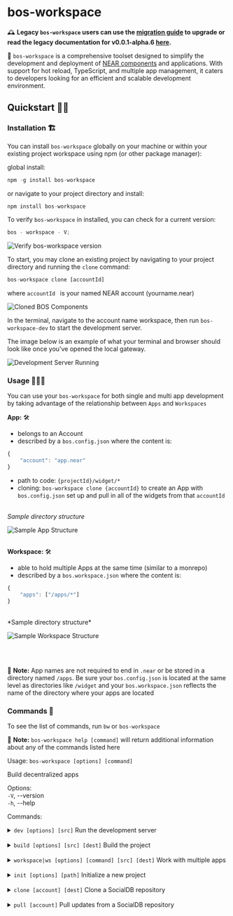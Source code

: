 # bos-workspace

🕰️ **Legacy `bos-workspace` users can use the [migration guide](https://github.com/NEARBuilders/bos-workspace/blob/main/MIGRATION_GUIDE.md) to upgrade or read the legacy documentation for v0.0.1-alpha.6 [here](https://github.com/NEARBuilders/bos-workspace/tree/version/0.0.1-alpha.6).**

🧰 `bos-workspace` is a comprehensive toolset designed to simplify the development and deployment of [NEAR components](https://docs.near.org/bos/tutorial/quickstart) and applications. With support for hot reload, TypeScript, and multiple app management, it caters to developers looking for an efficient and scalable development environment.

## Quickstart 🏃🏾

### Installation 🏗️

You can install `bos-workspace` globally on your machine or within your existing project workspace using npm (or other package manager):

global install:

```js
npm -g install bos-workspace
```

or navigate to your project directory and install:

```js
npm install bos-workspace
```

To verify `bos-workspace` in installed, you can check for a current version:

```js
bos - workspace - V;
```

![Verify `bos-workspace` version](https://ipfs.near.social/ipfs/bafkreicfg4xkejbblvcx25l4h7m33ldsghe5ktyut3crttqtb3ju4srinu)

To start, you may clone an existing project by navigating to your project directory and running the `clone` command:

```js
bos-workspace clone [accountId]
```

where `accountId ` is your named NEAR account (yourname.near)

![Cloned BOS Components](https://ipfs.near.social/ipfs/bafkreieema6nmzovnqoyd5nvfuvlwknhw3nlc7ahpqwa3wasj7vwpimdia)

In the terminal, navigate to the account name workspace, then run `bos-workspace-dev` to start the development server.

The image below is an example of what your terminal and browser should look like once you've opened the local gateway.

![Development Server Running](https://ipfs.near.social/ipfs/bafkreialqprya6kmcziz2n2ws4utp7yr5vt4k3ddazmxr4c54my42lqeum)

### Usage 👷🏽‍♀️

You can use your `bos-workspace` for both single and multi app development by taking advantage of the relationship between `Apps` and `Workspaces`

**App:** 🛠️

- belongs to an Account
- described by a `bos.config.json` where the content is:

```js
{
    "account": "app.near"
}
```

- path to code: `{projectId}/widget/*`
- cloning: `bos-workspace clone {accountId}` to create an App with `bos.config.json` set up and pull in all of the widgets from that `accountId`
  <br><br>

_Sample directory structure_

![Sample App Structure](https://ipfs.near.social/ipfs/bafkreifbfspi2oa74ueyfrtnhllwbgfqsjahd7l4jjpw4hdzne3f5bqq7i)
<br><br>

**Workspace:** 🛠️

- able to hold multiple Apps at the same time (similar to a monrepo)
- described by a `bos.workspace.json` where the content is:

```js
{
    "apps": ["/apps/*"]
}
```

<br>
*Sample directory structure*

![Sample Workspace Structure](https://ipfs.near.social/ipfs/bafkreieev4w5jaghtmhvif66oeyra4riabo7gd3t4katupqmxlqw7lwh74)

<br><br>

📝 **Note:** App names are not required to end in `.near` or be stored in a directory named `/apps`. Be sure your `bos.config.json` is located at the same level as directories like `/widget` and your `bos.workspace.json` reflects the name of the directory where your apps are located

### Commands 🤖

To see the list of commands, run `bw` or `bos-workspace`

📝 **Note:** `bos-workspace help [command]` will return additional information about any of the commands listed here

Usage: `bos-workspace [options] [command]`

Build decentralized apps

Options: <br>
`-V`, --version<br>
`-h`, --help

Commands:

<details>
<summary><code>dev [options] [src]</code> Run the development server</summary>
<br>
Usage: <code>bos-workspace dev [options] [src]</code><br><br>

Arguments: <br>
<code>src</code>: Path to the app source code (default: ".")<br><br>

Options:<br>
<code>-p, --port &lt;port&gt;</code> Port to run the server on (default: "8080")<br>
<code>-g, --gateway &lt;gateway&gt;</code> Path to custom gateway dist<br>
<code>--no-gateway</code> Disable the gateway<br>
<code>--no-hot</code> Disable hot reloading<br>
<code>--no-open</code> Disable opening the browser<br>
<code>-h, --help</code> Display help for command<br>

</details>
<br>

<details>
<summary><code>build [options] [src] [dest]</code> Build the project</summary>
<br>
Usage: <code>bos-workspace build [options] [src] [dest]</code><br><br>

Arguments: <br>
<code>src</code>: Path to the app source code (default: ".")<br>
<code>dest</code>: Destination path<br><br>

Options:<br>
<code>-n, --network &lt;network&gt;</code> Network<br>
<code>-l, --loglevel &lt;loglevel&gt;</code> Log level (ERROR, WARN, INFO, DEV, BUILD, DEBUG) (default: "BUILD")<br>
<code>-h, --help</code> Display help for command<br>

</details>
<br>

<details>
<summary><code>workspace|ws [options] [command] [src] [dest]</code> Work with multiple apps</summary>
<br>
Usage: <code>workspace|ws [options] [command] [src] [dest]</code><br><br>

Arguments: <br>
<code>command</code>: Command to run<br>
<code>src</code>: Path to the workspace (default: ".")<br>
<code>dest</code>: Destination path<br><br>

Options:<br>
<code>-n, --network &lt;network&gt;</code> Network<br>
<code>-l, --loglevel &lt;loglevel&gt;</code> Log level (ERROR, WARN, INFO, DEV, BUILD, DEBUG) (default: "BUILD")<br>
<code>-p, --port &lt;port&gt;</code> Port to run the server on (default: "8080")<br>
<code>-g, --gateway &lt;gateway&gt;</code> Path to custom gateway dist<br>
<code>--no-gateway</code> Disable the gateway<br>
<code>--no-hot</code> Disable hot reloading<br>
<code>--no-open</code> Disable opening the browser<br>
<code>-h, --help</code> Display help for command<br>

</details>
<br>

<details>
<summary><code>init [options] [path]</code> Initialize a new project</summary>
<br>
Usage: <code>bos-workspace init [options] [path]</code><br><br>

Arguments: <br>
<code>path</code>: Where to init the project<br><br>

Options:<br>
<code>-t, --template &lt;template&gt;</code> Template to use (js-single, js-multi) (default: "js-single")<br>
<code>-h, --help</code> Display help for command<br>

</details>
<br>

<details>
<summary><code>clone [account] [dest]</code> Clone a SocialDB repository</summary>
<br>
Usage: <code>bos-workspace clone [account] [dest]</code><br><br>

Arguments: <br>
<code>account</code>: Account ID<br>
<code>dest</code>: Destination path<br><br>

Options:<br>
<code>-h, --help</code> Display help for command<br>

</details>
<br>

<details>
<summary><code>pull [account]</code> Pull updates from a SocialDB repository</summary>
<br>
Usage: <code>bos-workspace pull [account]</code><br><br>

Arguments: <br>
<code>account</code>: Account ID<br><br>

Options:<br>
<code>-h, --help</code> Display help for command<br>

</details>
<br>
